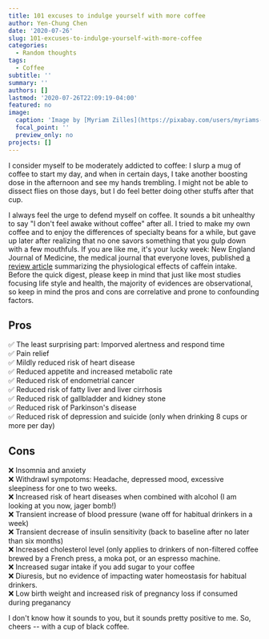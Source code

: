 ```yaml
---
title: 101 excuses to indulge yourself with more coffee
author: Yen-Chung Chen
date: '2020-07-26'
slug: 101-excuses-to-indulge-yourself-with-more-coffee
categories:
  - Random thoughts
tags:
  - Coffee
subtitle: ''
summary: ''
authors: []
lastmod: '2020-07-26T22:09:19-04:00'
featured: no
image:
  caption: 'Image by [Myriam Zilles](https://pixabay.com/users/myriams-fotos-1627417/?utm_source=link-attribution&utm_medium=referral&utm_campaign=image&utm_content=2317201) from [Pixabay](https://pixabay.com/) '
  focal_point: ''
  preview_only: no
projects: []
---
```


I consider myself to be moderately addicted to coffee: I slurp a mug of coffee to start my day, and when in certain days, I take another boosting dose in the afternoon and see my hands trembling. I might not be able to dissect flies on those days, but I do feel better doing other stuffs after that cup.

I always feel the urge to defend myself on coffee. It sounds a bit unhealthy to say "I don't feel awake without coffee" after all. I tried to make my own coffee and to enjoy the differences of specialty beans for a while, but gave up later after realizing that no one savors something that you gulp down with a few mouthfuls. If you are like me, it's your lucky week: New England Journal of Medicine, the medical journal that everyone loves, published [a review article](https://doi.org/10.1056/NEJMra1816604) summarizing the physiological effects of caffein intake. Before the quick digest, please keep in mind that just like most studies focusing life style and health, the majority of evidences are observational, so keep in mind the pros and cons are correlative and prone to confounding factors.

## Pros

✅ The least surprising part: Imporved alertness and respond time  
✅ Pain relief  
✅ Mildly reduced risk of heart disease  
✅ Reduced appetite and increased metabolic rate  
✅ Reduced risk of endometrial cancer  
✅ Reduced risk of fatty liver and liver cirrhosis  
✅ Reduced risk of gallbladder and kidney stone  
✅ Reduced risk of Parkinson's disease  
✅ Reduced risk of depression and suicide (only when drinking 8 cups or more per day)  

## Cons

❌ Insomnia and anxiety  
❌ Withdrawl sympotoms: Headache, depressed mood, excessive sleepiness for one to two weeks.  
❌ Increased risk of heart diseases when combined with alcohol (I am looking at you now, jager bomb!)  
❌ Transient increase of blood pressure (wane off for habitual drinkers in a week)    
❌ Transient decrease of insulin sensitivity (back to baseline after no later than six months)  
❌ Increased cholesterol level (only applies to drinkers of non-filtered coffee brewed by a French   press, a moka pot, or an espresso machine.  
❌ Increased sugar intake if you add sugar to your coffee  
❌ Diuresis, but no evidence of impacting water homeostasis for habitual drinkers.  
❌ Low birth weight and increased risk of pregnancy loss if consumed during preganancy  

I don't know how it sounds to you, but it sounds pretty positive to me. So, cheers -- with a cup of black coffee.
